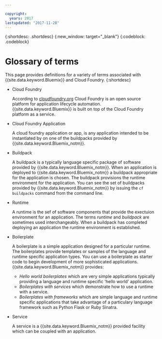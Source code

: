 ```yaml
---

copyright:
  years: 2017
lastupdated: "2017-11-28"
---
```


{:shortdesc: .shortdesc}
{:new_window: target="_blank"}
{:codeblock: .codeblock}

# Glossary of terms

This page provides definitions for a variety of terms associated with {{site.data.keyword.Bluemix}} and Cloud Foundry.
{:shortdesc}

  *  Cloud Foundry

     According to [cloudfoundry.org](https://www.cloudfoundry.org/learn/)
     Cloud Foundry is an open source platform for application lifecycle automation.  {{site.data.keyword.Bluemix}}
     is built on top of the Cloud Foundry platform as a service.

  *  Cloud Foundry Application

     A cloud foundry application or app, is any application intended to be instantiated by on one of the buildpacks provided by
     {{site.data.keyword.Bluemix_notm}}.

  *  Buildpack

     A buildpack is a typically language specific package of software provided by {{site.data.keyword.Bluemix_notm}}. When an application is deployed to {{site.data.keyword.Bluemix_notm}} a buildpack appropriate for the application is chosen. The buildpack provisions the runtime environment for the application.  You can see the set of buildpacks provided by {{site.data.keyword.Bluemix_notm}} by issuing the `cf buildpacks` command from the command line.

  *  Runtime

     A runtime is the sef of software components that provide the exectuion environment for an application.  The terms *runtime* and *buildpack* are sometimes used interchangeably.  When a buildpack has completed deploying an application the runtime environment is established.

  *  Boilerplate

     A boilerplate is a simple application designed for a particular runtime.  The boilerplates provide templates or samples of the language and runtime specific application types.  You can use a boilerplate as starter code to begin development of more sophisticated applications.  {{site.data.keyword.Bluemix_notm}} provides:
     * *Hello world boilerplates* which are very simple applications typically providing a language and runtime specific 'hello world' application.
     * *Boilerplates with services* which demonstrate how to use a runtime with a service.
     * *Boilerplates with frameworks* which are simple language and runtime specific applications that take advantage of a particulary language framework such as Python Flask or Ruby Sinatra.

  *  Service

     A service is a {{site.data.keyword.Bluemix_notm}} provided
     facility which can be coupled with an application.
